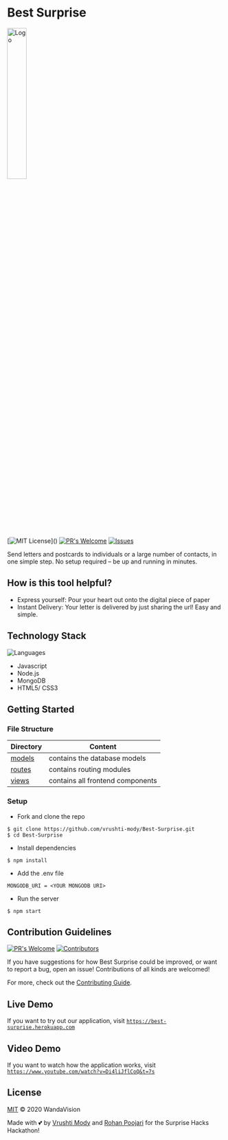 # Best Surprise
<img src="https://assets.dryicons.com/uploads/icon/svg/7806/8fc6155c-6004-4a46-b45c-f3cc78d2b93f.svg" style="align:center" width="30%" alt="Logo">

[![MIT License](https://img.shields.io/apm/l/atomic-design-ui.svg?)]() 
[![PR's Welcome](https://img.shields.io/badge/PRs-welcome-brightgreen.svg?style=flat)](https://github.com/vrushti-mody/Best-Surprise/pulls)
[![Issues](https://img.shields.io/github/issues-raw/vrushti-mody/Best-Surprise)](https://github.com/vrushti-mody/Best-Surprise/issues) 

Send letters and postcards to individuals or a large number of contacts, in one simple step. No setup required – be up and running in minutes.

## How is this tool helpful?

- Express yourself: Pour your heart out onto the digital piece of paper
- Instant Delivery: Your letter is delivered by just sharing the url! Easy and simple.

## Technology Stack
![Languages](https://img.shields.io/github/languages/count/vrushti-mody/Best-Surprise)
- Javascript
- Node.js
- MongoDB
- HTML5/ CSS3


## Getting Started

### File Structure

| Directory                                                                                         | Content                      |
| --------------------------------------------------------------------------------------------------| ---------------------------- |
| [models](https://github.com/vrushti-mody/Best-Surprise/tree/master/models) | contains the database models |
| [routes](https://github.com/vrushti-mody/Best-Surprise/tree/master/routes)   | contains routing modules         |
| [views](https://github.com/vrushti-mody/Best-Surprise/tree/master/docs)         | contains all frontend components |

### Setup

- Fork and clone the repo

```
$ git clone https://github.com/vrushti-mody/Best-Surprise.git
$ cd Best-Surprise
```

- Install dependencies
```
$ npm install
```
- Add the .env file
```
MONGODB_URI = <YOUR MONGODB URI>
```

- Run the server
```
$ npm start
```

## Contribution Guidelines
[![PR's Welcome](https://img.shields.io/github/issues-pr-raw/vrushti-mody/Best-Surprise)]()
[![Contributors](https://img.shields.io/github/contributors/vrushti-mody/Best-Surprise)]()

If you have suggestions for how Best Surprise could be improved, or want to report a bug, open an issue! Contributions of all kinds are welcomed!

For more, check out the [Contributing Guide](./CONTRIBUTING.md).

## Live Demo

If you want to try out our application, visit [`https://best-surprise.herokuapp.com`](https://best-surprise.herokuapp.com)

## Video Demo

If you want to watch how the application works, visit [`https://www.youtube.com/watch?v=Di4liJflCoQ&t=7s`](https://www.youtube.com/watch?v=Di4liJflCoQ&t=7s)

## License

[MIT](LICENSE) © 2020 WandaVision

Made with 💕 by [Vrushti Mody](https://github.com/vrushti-mody) and [Rohan Poojari](https://github.com/RoRogers7) for the Surprise Hacks Hackathon!

